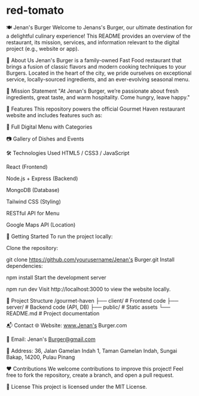 # red-tomato
🍽️ Jenan's Burger
Welcome to Jenans's Burger, our ultimate destination for a delightful culinary experience! This README provides an overview of the restaurant, its mission, services, and information relevant to the digital project (e.g., website or app).

🌟 About Us
Jenan's Burger is a family-owned Fast Food restaurant that brings a fusion of classic flavors and modern cooking techniques to your Burgers. Located in the heart of the city, we pride ourselves on exceptional service, locally-sourced ingredients, and an ever-evolving seasonal menu.

🧭 Mission Statement
"At Jenan's Burger, we’re passionate about fresh ingredients, great taste, and warm hospitality. Come hungry, leave happy."

🍴 Features
This repository powers the official Gourmet Haven restaurant website and includes features such as:

📜 Full Digital Menu with Categories

📷 Gallery of Dishes and Events

🛠️ Technologies Used
HTML5 / CSS3 / JavaScript

React (Frontend)

Node.js + Express (Backend)

MongoDB (Database)

Tailwind CSS (Styling)

RESTful API for Menu

Google Maps API (Location)

🚀 Getting Started
To run the project locally:

Clone the repository:

git clone https://github.com/yourusername/Jenan's Burger.git
Install dependencies:

npm install
Start the development server

npm run dev
Visit http://localhost:3000 to view the website locally.

📂 Project Structure
/gourmet-haven
  ├── client/       # Frontend code
  ├── server/       # Backend code (API, DB)
  ├── public/       # Static assets
  └── README.md     # Project documentation
  
📬 Contact
🌐 Website: www.Jenan's Burger.com

📧 Email: Jenan's Burger@gmail.com

📍 Address: 36, Jalan Gamelan Indah 1, Taman Gamelan Indah, Sungai Bakap, 14200, Pulau Pinang

❤️ Contributions
We welcome contributions to improve this project! Feel free to fork the repository, create a branch, and open a pull request.

📄 License
This project is licensed under the MIT License.
